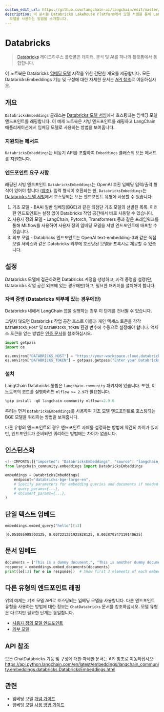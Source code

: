 ```yaml
---
custom_edit_url: https://github.com/langchain-ai/langchain/edit/master/docs/docs/integrations/text_embedding/databricks.ipynb
description: 이 문서는 Databricks Lakehouse Platform에서 모델 서빙을 통해 LangChain 애플리케이션에서 임베딩
  모델을 사용하는 방법을 소개합니다.
---
```


# Databricks

> [Databricks](https://www.databricks.com/) 레이크하우스 플랫폼은 데이터, 분석 및 AI를 하나의 플랫폼에서 통합합니다.

이 노트북은 Databricks [임베딩 모델](/docs/concepts/#embedding-models) 시작을 위한 간단한 개요를 제공합니다. 모든 DatabricksEmbeddings 기능 및 구성에 대한 자세한 문서는 [API 참조](https://api.python.langchain.com/en/latest/embeddings/langchain_community.embeddings.databricks.DatabricksEmbeddings.html)로 이동하십시오.

## 개요

`DatabricksEmbeddings` 클래스는 [Databricks 모델 서빙](https://docs.databricks.com/en/machine-learning/model-serving/index.html)에서 호스팅되는 임베딩 모델 엔드포인트를 래핑합니다. 이 예제 노트북은 서빙 엔드포인트를 래핑하고 LangChain 애플리케이션에서 임베딩 모델로 사용하는 방법을 보여줍니다.

### 지원되는 메서드

`DatabricksEmbeddings`는 비동기 API를 포함하여 `Embeddings` 클래스의 모든 메서드를 지원합니다.

### 엔드포인트 요구 사항

래핑된 서빙 엔드포인트 `DatabricksEmbeddings`는 OpenAI 호환 임베딩 입력/출력 형식이 있어야 합니다 ([참조](https://mlflow.org/docs/latest/llms/deployments/index.html#embeddings)). 입력 형식이 호환되는 한, `DatabricksEmbeddings`는 [Databricks 모델 서빙](https://docs.databricks.com/en/machine-learning/model-serving/index.html)에서 호스팅되는 모든 엔드포인트 유형에 사용할 수 있습니다:

1. 기초 모델 - BAAI 일반 임베딩(BGE)과 같은 최첨단 기초 모델의 선별된 목록. 이러한 엔드포인트는 설정 없이 Databricks 작업 공간에서 바로 사용할 수 있습니다.
2. 사용자 정의 모델 - LangChain, Pytorch, Transformers 등과 같은 프레임워크를 통해 MLflow를 사용하여 사용자 정의 임베딩 모델을 서빙 엔드포인트에 배포할 수 있습니다.
3. 외부 모델 - Databricks 엔드포인트는 OpenAI text-embedding-3과 같은 독점 모델 서비스와 같은 Databricks 외부에 호스팅된 모델을 프록시로 제공할 수 있습니다.

## 설정

Databricks 모델에 접근하려면 Databricks 계정을 생성하고, 자격 증명을 설정(단, Databricks 작업 공간 외부에 있는 경우에만)하고, 필요한 패키지를 설치해야 합니다.

### 자격 증명 (Databricks 외부에 있는 경우에만)

Databricks 내에서 LangChain 앱을 실행하는 경우 이 단계를 건너뛸 수 있습니다.

그렇지 않으면 Databricks 작업 공간 호스트 이름과 개인 액세스 토큰을 각각 `DATABRICKS_HOST` 및 `DATABRICKS_TOKEN` 환경 변수에 수동으로 설정해야 합니다. 액세스 토큰을 얻는 방법은 [인증 문서](https://docs.databricks.com/en/dev-tools/auth/index.html#databricks-personal-access-tokens)를 참조하십시오.

```python
import getpass
import os

os.environ["DATABRICKS_HOST"] = "https://your-workspace.cloud.databricks.com"
os.environ["DATABRICKS_TOKEN"] = getpass.getpass("Enter your Databricks access token: ")
```


### 설치

LangChain Databricks 통합은 `langchain-community` 패키지에 있습니다. 또한, 이 노트북의 코드를 실행하려면 `mlflow >= 2.9`가 필요합니다.

```python
%pip install -qU langchain-community mlflow>=2.9.0
```


우리는 먼저 `DatabricksEmbeddings`를 사용하여 기초 모델 엔드포인트로 호스팅되는 BGE 모델을 쿼리하는 방법을 보여줍니다.

다른 유형의 엔드포인트의 경우 엔드포인트 자체를 설정하는 방법에 약간의 차이가 있지만, 엔드포인트가 준비되면 쿼리하는 방법에는 차이가 없습니다.

## 인스턴스화

```python
<!--IMPORTS:[{"imported": "DatabricksEmbeddings", "source": "langchain_community.embeddings", "docs": "https://api.python.langchain.com/en/latest/embeddings/langchain_community.embeddings.databricks.DatabricksEmbeddings.html", "title": "Databricks"}]-->
from langchain_community.embeddings import DatabricksEmbeddings

embeddings = DatabricksEmbeddings(
    endpoint="databricks-bge-large-en",
    # Specify parameters for embedding queries and documents if needed
    # query_params={...},
    # document_params={...},
)
```


## 단일 텍스트 임베드

```python
embeddings.embed_query("hello")[:3]
```

```output
[0.051055908203125, 0.007221221923828125, 0.003879547119140625]
```

## 문서 임베드

```python
documents = ["This is a dummy document.", "This is another dummy document."]
response = embeddings.embed_documents(documents)
print([e[:3] for e in response])  # Show first 3 elements of each embedding
```


## 다른 유형의 엔드포인트 래핑

위의 예제는 기초 모델 API로 호스팅되는 임베딩 모델을 사용합니다. 다른 엔드포인트 유형을 사용하는 방법에 대한 정보는 `ChatDatabricks` 문서를 참조하십시오. 모델 유형은 다르지만 필요한 단계는 동일합니다.

* [사용자 정의 모델 엔드포인트](https://python.langchain.com/v0.2/docs/integrations/chat/databricks/#wrapping-custom-model-endpoint)
* [외부 모델](https://python.langchain.com/v0.2/docs/integrations/chat/databricks/#wrapping-external-models)

## API 참조

모든 ChatDatabricks 기능 및 구성에 대한 자세한 문서는 API 참조로 이동하십시오: https://api.python.langchain.com/en/latest/embeddings/langchain_community.embeddings.databricks.DatabricksEmbeddings.html

## 관련

- 임베딩 모델 [개념 가이드](/docs/concepts/#embedding-models)
- 임베딩 모델 [사용 방법 가이드](/docs/how_to/#embedding-models)